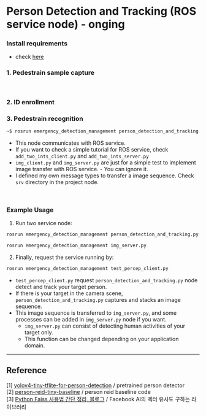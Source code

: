 # Person Detection and Tracking (ROS service node) - onging 

### Install requirements
* check [here](https://github.com/DoranLyong/ROS-Person-Detection-and-Tracking/tree/main/python)

### 1. Pedestrain sample capture 

<br/>

### 2. ID enrollment 



### 3. Pedestrain recognition 
```bash 
~$ rosrun emergency_detection_management person_detection_and_tracking.py
```

* This node communicates with ROS service. 
* If you want to check a simple tutorial for ROS service, check ```add_two_ints_client.py``` and ```add_two_ints_server.py```
* ```img_client.py``` and ```img_server.py``` are just for a simple test to implement image transfer with ROS service. - You can ignore it. 
* I defined my own message types to transfer a image sequence. Check ```srv``` directory in the project node. 

<br/>

### Example Usage 
1. Run two service node: 
``` bash 
rosrun emergency_detection_management person_detection_and_tracking.py

rosrun emergency_detection_management img_server.py
```

2. Finally, request the service  running by:
```bash 
rosrun emergency_detection_management test_percep_client.py
```

* ```test_percep_client.py``` request ```person_detection_and_tracking.py``` node detect and track your target person. 
* If there is your target in the camera scene, ```person_detection_and_tracking.py``` captures and stacks an image sequence. 
* This image sequence is transferred to ```img_server.py```, and some processes can be added in ```img_server.py``` node if you want.
    * ```img_server.py``` can consist of detecting human activities of your target only.
    * This function can be changed depending on your application domain.


***
## Reference 
[1] [yolov4-tiny-tflite-for-person-detection](https://github.com/DoranLyong/yolov4-tiny-tflite-for-person-detection) / pretrained person detector <br/>
[2] [person-reid-tiny-baseline](https://github.com/DoranLyong/person-reid-tiny-baseline) / person reid baseline code <br/>
[3] [Python Faiss 사용법 간단 정리, 블로그](https://lsjsj92.tistory.com/605) / Facebook AI의 벡터 유사도 구하는 라이브러리 <br/>

